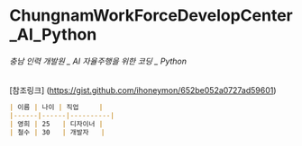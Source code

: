 # ChungnamWorkForceDevelopCenter_AI_Python
###### 충남 인력 개발원 _ AI 자율주행을 위한 코딩 _ Python

[참조링크] (https://gist.github.com/ihoneymon/652be052a0727ad59601)

```md
| 이름 | 나이 | 직업     |
|------|------|----------|
| 영희 | 25   | 디자이너 |
| 철수 | 30   | 개발자   |
